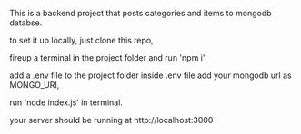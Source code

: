 This is a backend project that posts categories and items to mongodb databse.

to set it up locally, just clone this repo,

fireup a terminal in the project folder and run 'npm i'

add a .env file to the project folder
inside .env file add your mongodb url as MONGO_URI,

run 'node index.js' in terminal.

your server should be running at http://localhost:3000

